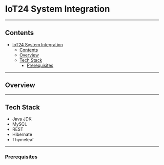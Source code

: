# IoT24 System Integration


---

##  Contents

- [IoT24 System Integration](#iot24-system-integration)
  - [Contents](#contents)
  - [Overview](#overview)
  - [Tech Stack](#tech-stack)
    - [Prerequisites](#prerequisites)


---
##  Overview



---

##  Tech Stack
- Java JDK 
- MySQL
- REST
- Hibernate
- Thymeleaf

---

### Prerequisites


